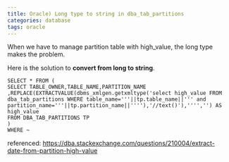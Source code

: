 ```yaml
---
title: Oracle) Long type to string in dba_tab_partitions
categories: database
tags: oracle
---
```


When we have to manage partition table with high_value, the long type makes the problem.

Here is the solution to **convert from long to string**. 

```
SELECT * FROM (
SELECT TABLE_OWNER,TABLE_NAME,PARTITION_NAME
,REPLACE(EXTRACTVALUE(dbms_xmlgen.getxmltype('select high_value FROM dba_tab_partitions WHERE table_name='''||tp.table_name||''' and partition_name='''||tp.partition_name||''''),'//text()'),'''','') AS high_value
FROM DBA_TAB_PARTITIONS TP
) 
WHERE ~
```

referenced:
https://dba.stackexchange.com/questions/210004/extract-date-from-partition-high-value
